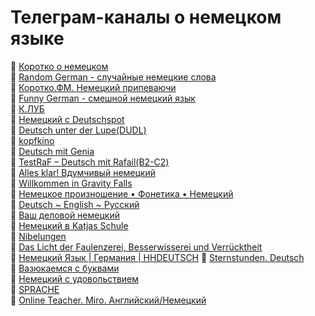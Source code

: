 # Телеграм-каналы о немецком языке  
🔸 [Коротко о немецком](https://t.me/korotko_de)  
🔸 [Random German - случайные немецкиe слова](https://t.me/RandomGerman)  
🔸 [Коротко.ФМ. Немецкий припеваючи](https://t.me/KorotkoFM)  
🔸 [Funny German - смешной немецкий язык](https://t.me/FunnyGerman)  
🔸 [К.ЛУБ](https://t.me/korotko_club)  
🔸 [Немецкий с Deutschspot](https://t.me/deutschspot)  
🔸 [Deutsch unter der Lupe(DUDL)](https://t.me/deutsch_dudl)  
🔸 [kopfkino](https://t.me/kpfkino)  
🔸 [Deutsch mit Genia](https://t.me/deutsch_mit_Genia)  
🔸 [TestRaF – Deutsch mit Rafail(B2-C2)](https://t.me/testrafde)  
🔸 [Alles klar! Вдумчивый немецкий](https://t.me/alles_klar)  
🔸 [Willkommen in Gravity Falls](https://t.me/gravity_falls_de)  
🔸 [Немецкое произношение • Фонетика • Немецкий](https://t.me/phonetikmitarseniy)  
🔸 [Deutsch ~ English ~ Русский](https://t.me/deu_eng_rus)  
🔸 [Ваш деловой немецкий](https://t.me/businessger)  
🔸 [Немецкий в Katjas Schule](https://t.me/C1_Deutsch)  
🔸 [Nibelungen](https://t.me/schnellde)  
🔸 [Das Licht der Faulenzerei, Besserwisserei und Verrücktheit](https://t.me/nachtmitmondlicht)  
🔸 [Немецкий Язык | Германия | HHDEUTSCH](https://t.me/hhdeutsch)
🔸 [Sternstunden. Deutsch](https://t.me/hhdeutsch)  
🔸 [Вазюкаемся с буквами](https://t.me/buchstaben_vsb)  
🔸 [Немецкий с удовольствием](https://t.me/okaydeutsch)  
🔸 [SPRACHE](https://t.me/Sprache_D)  
🔸 [Online Teacher. Miro. Английский/Немецкий](https://t.me/onlineteachersmiro)  
